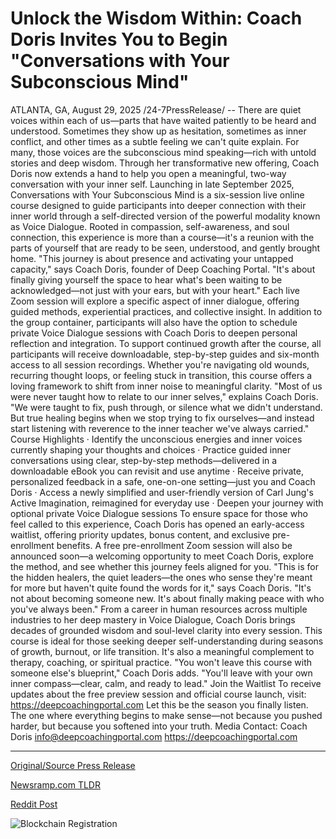 # Unlock the Wisdom Within: Coach Doris Invites You to Begin "Conversations with Your Subconscious Mind"

ATLANTA, GA, August 29, 2025 /24-7PressRelease/ -- There are quiet voices within each of us—parts that have waited patiently to be heard and understood. Sometimes they show up as hesitation, sometimes as inner conflict, and other times as a subtle feeling we can't quite explain. For many, those voices are the subconscious mind speaking—rich with untold stories and deep wisdom. Through her transformative new offering, Coach Doris now extends a hand to help you open a meaningful, two-way conversation with your inner self.  Launching in late September 2025, Conversations with Your Subconscious Mind is a six-session live online course designed to guide participants into deeper connection with their inner world through a self-directed version of the powerful modality known as Voice Dialogue. Rooted in compassion, self-awareness, and soul connection, this experience is more than a course—it's a reunion with the parts of yourself that are ready to be seen, understood, and gently brought home.  "This journey is about presence and activating your untapped capacity," says Coach Doris, founder of Deep Coaching Portal. "It's about finally giving yourself the space to hear what's been waiting to be acknowledged—not just with your ears, but with your heart."  Each live Zoom session will explore a specific aspect of inner dialogue, offering guided methods, experiential practices, and collective insight. In addition to the group container, participants will also have the option to schedule private Voice Dialogue sessions with Coach Doris to deepen personal reflection and integration. To support continued growth after the course, all participants will receive downloadable, step-by-step guides and six-month access to all session recordings.  Whether you're navigating old wounds, recurring thought loops, or feeling stuck in transition, this course offers a loving framework to shift from inner noise to meaningful clarity.  "Most of us were never taught how to relate to our inner selves," explains Coach Doris. "We were taught to fix, push through, or silence what we didn't understand. But true healing begins when we stop trying to fix ourselves—and instead start listening with reverence to the inner teacher we've always carried."  Course Highlights  · Identify the unconscious energies and inner voices currently shaping your thoughts and choices  · Practice guided inner conversations using clear, step-by-step methods—delivered in a downloadable eBook you can revisit and use anytime  · Receive private, personalized feedback in a safe, one-on-one setting—just you and Coach Doris  · Access a newly simplified and user-friendly version of Carl Jung's Active Imagination, reimagined for everyday use  · Deepen your journey with optional private Voice Dialogue sessions  To ensure space for those who feel called to this experience, Coach Doris has opened an early-access waitlist, offering priority updates, bonus content, and exclusive pre-enrollment benefits.  A free pre-enrollment Zoom session will also be announced soon—a welcoming opportunity to meet Coach Doris, explore the method, and see whether this journey feels aligned for you.  "This is for the hidden healers, the quiet leaders—the ones who sense they're meant for more but haven't quite found the words for it," says Coach Doris. "It's not about becoming someone new. It's about finally making peace with who you've always been."  From a career in human resources across multiple industries to her deep mastery in Voice Dialogue, Coach Doris brings decades of grounded wisdom and soul-level clarity into every session.  This course is ideal for those seeking deeper self-understanding during seasons of growth, burnout, or life transition. It's also a meaningful complement to therapy, coaching, or spiritual practice.  "You won't leave this course with someone else's blueprint," Coach Doris adds. "You'll leave with your own inner compass—clear, calm, and ready to lead."  Join the Waitlist  To receive updates about the free preview session and official course launch, visit: https://deepcoachingportal.com  Let this be the season you finally listen.  The one where everything begins to make sense—not because you pushed harder, but because you softened into your truth.  Media Contact:  Coach Doris info@deepcoachingportal.com https://deepcoachingportal.com 

---

[Original/Source Press Release](https://www.24-7pressrelease.com/press-release/526314/unlock-the-wisdom-within-coach-doris-invites-you-to-begin-conversations-with-your-subconscious-mind)
                    

[Newsramp.com TLDR](https://newsramp.com/curated-news/coach-doris-launches-subconscious-mind-dialogue-course-for-inner-healing/199a18cc149d29eeecd63c32bb7a24ae) 

 



[Reddit Post](https://www.reddit.com/r/AlternativeHealthNews/comments/1n3pdny/coach_doris_launches_subconscious_mind_dialogue/) 



![Blockchain Registration](https://cdn.newsramp.app/24-7PressRelease/qrcode/258/30/pintNbfT.webp)